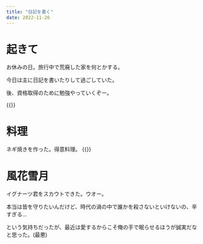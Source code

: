 ```yaml
---
title: "日記を書く"
date: 2022-11-26
---
```



# 起きて
お休みの日。旅行中で荒廃した家を何とかする。

今日は主に日記を書いたりして過ごしていた。

後、資格取得のために勉強やっていくぞー。

{{<tweet user="dango_bot" id="1596362699474337792">}}
# 料理
ネギ焼きを作った。得意料理。
{{<tweet user="dango_bot" id="1596478210606178304">}}

# 風花雪月

イグナーツ君をスカウトできた。ウオー。

本当は皆を守りたいんだけど、時代の渦の中で誰かを殺さないといけないの、辛すぎる...

という気持ちだったが、最近は愛するからこそ俺の手で眠らせるほうが誠実だなと思った。(最悪)